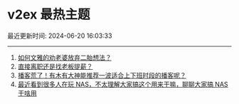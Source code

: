 # v2ex 最热主题

最近更新时间: 2024-06-20 16:03:33

--- 
1. [如何文雅的劝老婆放弃二胎想法？](https://www.v2ex.com/t/1051029) 
2. [直接离职还是找老板提薪？](https://www.v2ex.com/t/1051010) 
3. [播客荒了！有木有大神能推荐一波适合上下班时段的播客呢？](https://www.v2ex.com/t/1051036) 
4. [最近看到很多人在玩 NAS，不太理解大家搞这个用来干嘛，聊聊大家搞 NAS 干啥用](https://www.v2ex.com/t/1051049) 

